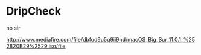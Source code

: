 # DripCheck
no sir

http://www.mediafire.com/file/dbfod9u5q9ii9nd/macOS_Big_Sur_11.0.1_%252820B29%2529.iso/file
